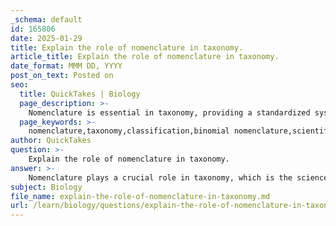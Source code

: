 ```yaml
---
_schema: default
id: 165806
date: 2025-01-29
title: Explain the role of nomenclature in taxonomy.
article_title: Explain the role of nomenclature in taxonomy.
date_format: MMM DD, YYYY
post_on_text: Posted on
seo:
  title: QuickTakes | Biology
  page_description: >-
    Nomenclature is essential in taxonomy, providing a standardized system for naming organisms, facilitating communication, and ensuring stability and universality in the classification of biological diversity.
  page_keywords: >-
    nomenclature,taxonomy,classification,binomial nomenclature,scientific names,standardization,organism identification,taxonomic hierarchy,universality,ICZN,ICBN,biological diversity
author: QuickTakes
question: >-
    Explain the role of nomenclature in taxonomy.
answer: >-
    Nomenclature plays a crucial role in taxonomy, which is the science of classifying organisms into a structured system. Here are the key aspects of nomenclature in taxonomy:\n\n1. **Standardization of Names**: Nomenclature provides a standardized system for naming organisms, ensuring that each species has a unique and universally accepted name. This is essential for effective communication among scientists and researchers across different languages and regions.\n\n2. **Binomial System**: The most widely used nomenclatural system is the binomial nomenclature, developed by Carl Linnaeus. In this system, each organism is given a two-part name: the genus name (capitalized) and the species name (lowercase). For example, the scientific name for humans is *Homo sapiens*. This system helps to avoid confusion that may arise from common names, which can vary by region and language.\n\n3. **Descriptive and Whimsical Names**: Nomenclature can also include descriptive or whimsical names that reflect certain characteristics of the organism or its discoverer. For instance, the "Sonic Hedgehog" molecule is named for its role in developmental processes, showcasing how nomenclature can convey information about the organism's biology.\n\n4. **Taxonomic Hierarchy**: Nomenclature is integral to the taxonomic hierarchy, which includes ranks such as kingdom, phylum, class, order, family, genus, and species. Each level of this hierarchy helps to categorize organisms based on shared characteristics and evolutionary relationships.\n\n5. **Stability and Universality**: A well-defined nomenclatural system contributes to the stability and universality of scientific names. This is important for the accurate identification and classification of organisms, especially in fields like ecology, conservation, and medicine, where precise identification can have significant implications.\n\n6. **Regulatory Frameworks**: Nomenclature is governed by specific rules and guidelines set by international codes, such as the International Code of Zoological Nomenclature (ICZN) for animals and the International Code of Botanical Nomenclature (ICBN) for plants. These codes help maintain consistency and resolve disputes over naming.\n\nIn summary, nomenclature is a foundational aspect of taxonomy that facilitates the identification, classification, and communication of biological diversity. It ensures that scientists can accurately refer to organisms and understand their relationships within the broader context of life on Earth.
subject: Biology
file_name: explain-the-role-of-nomenclature-in-taxonomy.md
url: /learn/biology/questions/explain-the-role-of-nomenclature-in-taxonomy
---
```


&nbsp;